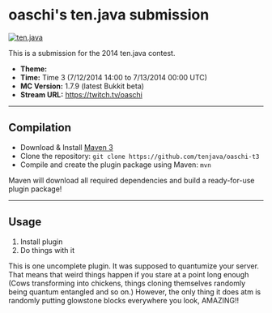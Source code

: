 oaschi's ten.java submission
==============================

[![ten.java](https://cdn.mediacru.sh/hu4CJqRD7AiB.svg)](https://tenjava.com/)

This is a submission for the 2014 ten.java contest.

- __Theme:__
- __Time:__ Time 3 (7/12/2014 14:00 to 7/13/2014 00:00 UTC)
- __MC Version:__ 1.7.9 (latest Bukkit beta)
- __Stream URL:__ https://twitch.tv/oaschi

<!-- put chosen theme above -->

---------------------------------------

Compilation
-----------

- Download & Install [Maven 3](http://maven.apache.org/download.html)
- Clone the repository: `git clone https://github.com/tenjava/oaschi-t3`
- Compile and create the plugin package using Maven: `mvn`

Maven will download all required dependencies and build a ready-for-use plugin package!

---------------------------------------

Usage
-----

1. Install plugin
2. Do things with it

This is one uncomplete plugin.
It was supposed to quantumize your server.
That means that weird things happen if you stare at a point long enough (Cows transforming into chickens, things cloning themselves randomly being quantum entangled and so on.)
However, the only thing it does atm is randomly putting glowstone blocks everywhere you look, AMAZING!!


<!-- Hi, oaschi! This is the default README for every ten.java submission. -->
<!-- We encourage you to edit this README with some information about your submission – keep in mind you'll be scored on documentation! -->
